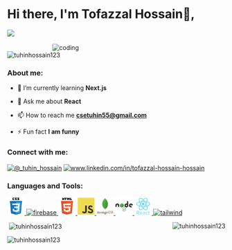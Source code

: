<h1 align="left">Hi there, I'm Tofazzal Hossain👋,</h1>

![](https://scontent.fdac163-1.fna.fbcdn.net/v/t39.30808-6/409808548_1054699765729570_4958658323120238277_n.png?_nc_cat=104&ccb=1-7&_nc_sid=783fdb&_nc_eui2=AeGayNIBm6b57vifJtHIW6ogLhEDC7waF9kuEQMLvBoX2Wbr74Ct-LGM_zXxTpnKhCW6rBT0BBwaHyhofNROkp7u&_nc_ohc=D2nrXG3hsp4AX_JLBLm&_nc_ht=scontent.fdac163-1.fna&oh=00_AfAAzFmz6C-Q9edAYdjC3ORduQ0v3PXl-JQQ9ZPX_vbGyA&oe=658206E7)



<img align="right" alt="coding" width="400" src="https://i.pinimg.com/originals/e8/f4/53/e8f453469a3ec97ecd354df465d73913.gif">

<p align="left"> <img src="https://komarev.com/ghpvc/?username=tuhinhossain123&label=Profile%20views&color=0e75b6&style=flat" alt="tuhinhossain123" /> </p>
<h3 align="left">About me:</h3>

- 🌱 I’m currently learning **Next.js**

- 💬 Ask me about **React**

- 📫 How to reach me **csetuhin55@gmail.com**

- ⚡ Fun fact **I am funny**

<h3 align="left">Connect with me:</h3>
<p align="left">
<a href="https://twitter.com/@_tuhin_hossain" target="blank"><img align="center" src="https://raw.githubusercontent.com/rahuldkjain/github-profile-readme-generator/master/src/images/icons/Social/twitter.svg" alt="@_tuhin_hossain" height="30" width="40" /></a>
<a href="https://linkedin.com/in/www.linkedin.com/in/tofazzal-hossain-hossain" target="blank"><img align="center" src="https://raw.githubusercontent.com/rahuldkjain/github-profile-readme-generator/master/src/images/icons/Social/linked-in-alt.svg" alt="www.linkedin.com/in/tofazzal-hossain-hossain" height="30" width="40" /></a>
</p>

<h3 align="left">Languages and Tools:</h3>
<p align=""> <a href="https://www.w3schools.com/css/" target="_blank" rel="noreferrer"> <img src="https://raw.githubusercontent.com/devicons/devicon/master/icons/css3/css3-original-wordmark.svg" alt="css3" width="40" height="40"/> </a> <a href="https://firebase.google.com/" target="_blank" rel="noreferrer"> <img src="https://www.vectorlogo.zone/logos/firebase/firebase-icon.svg" alt="firebase" width="40" height="40"/> </a> <a href="https://www.w3.org/html/" target="_blank" rel="noreferrer"> <img src="https://raw.githubusercontent.com/devicons/devicon/master/icons/html5/html5-original-wordmark.svg" alt="html5" width="40" height="40"/> </a> <a href="https://developer.mozilla.org/en-US/docs/Web/JavaScript" target="_blank" rel="noreferrer"> <img src="https://raw.githubusercontent.com/devicons/devicon/master/icons/javascript/javascript-original.svg" alt="javascript" width="40" height="40"/> </a> <a href="https://www.mongodb.com/" target="_blank" rel="noreferrer"> <img src="https://raw.githubusercontent.com/devicons/devicon/master/icons/mongodb/mongodb-original-wordmark.svg" alt="mongodb" width="40" height="40"/> </a> <a href="https://nodejs.org" target="_blank" rel="noreferrer"> <img src="https://raw.githubusercontent.com/devicons/devicon/master/icons/nodejs/nodejs-original-wordmark.svg" alt="nodejs" width="40" height="40"/> </a> <a href="https://reactjs.org/" target="_blank" rel="noreferrer"> <img src="https://raw.githubusercontent.com/devicons/devicon/master/icons/react/react-original-wordmark.svg" alt="react" width="40" height="40"/> </a> <a href="https://tailwindcss.com/" target="_blank" rel="noreferrer"> <img src="https://www.vectorlogo.zone/logos/tailwindcss/tailwindcss-icon.svg" alt="tailwind" width="40" height="40"/> </a> </p>



<p><img align="right" src="https://github-readme-stats.vercel.app/api/top-langs?username=tuhinhossain123&show_icons=true&locale=en&layout=compact" alt="tuhinhossain123" /></p>
<p>&nbsp;<img align="center" src="https://github-readme-stats.vercel.app/api?username=tuhinhossain123&show_icons=true&locale=en" alt="tuhinhossain123" /></p>





<p><img align="left" src="https://github-readme-streak-stats.herokuapp.com/?user=tuhinhossain123&" alt="tuhinhossain123" /></p>


